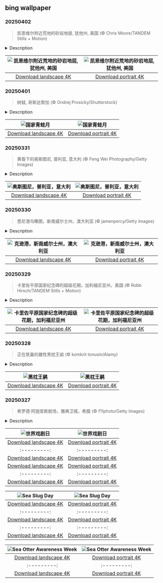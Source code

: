 ## bing wallpaper

### 20250402

> 凯恩维尔附近荒地的砂岩地层, 犹他州, 美国 (© Chris Moore/TANDEM Stills + Motion)

<details>
<summary>Description</summary>

> 蜿蜒起伏的砂岩脊绵延于犹他州凯恩维尔荒地，宛如大自然在石头上绘制的笔触。这些地貌由细粒沉积物构成，最初沉积在古代河流三角洲和内陆海洋中，随后逐渐硬化为岩石。随着时间的推移，侵蚀作用穿透了这些地层，露出流动般的波纹状图案。沉积岩层记录着气候变迁和古老地貌的演变。今日图片中，这片荒凉的土地看似毫无生机，但在早春时节，降雨会让大地铺满紫色和黄色的小花。一天的不同时刻，光影不断变化，展现出不同的角度与风貌，为摄影师和游客提供了丰富的观赏体验。尽管这片崎岖不平的地形大部分仍然保持原始状态，但部分区域地势较为平缓，允许游客在无需剧烈攀爬的情况下轻松探索。
> 
> 荒地广布于除南极洲以外的所有大陆。早期探险者在穿越这些艰难地形时遭遇重重困难，因此赋予它们“荒地”之名。古生物学家经常能在这里发现史前生物的化石遗骸。尽管环境极端，这些土地依然孕育着丰富的生命，包括沙漠植物、蜥蜴和鸟类。
> 
> 

</details>

| ![凯恩维尔附近荒地的砂岩地层, 犹他州, 美国](https://cn.bing.com/th?id=OHR.UtahBadlands_ZH-CN9174002963_UHD.jpg&pid=hp&w=400&h=224&rs=1&c=4) | ![凯恩维尔附近荒地的砂岩地层, 犹他州, 美国](https://cn.bing.com/th?id=OHR.UtahBadlands_ZH-CN9174002963_1080x1920.jpg&pid=hp&w=155&h=315&rs=1&c=4) |
|:---------:|:---------:|
| [Download landscape 4K](https://cn.bing.com/th?id=OHR.UtahBadlands_ZH-CN9174002963_UHD.jpg) | [Download portrait 4K](https://cn.bing.com/th?id=OHR.UtahBadlands_ZH-CN9174002963_1080x1920.jpg) |

### 20250401

> 树蛙, 哥斯达黎加 (© Ondrej Prosicky/Shutterstock)

<details>
<summary>Description</summary>

> 青蛙从恐龙时代就已经存在，并进化成了世界上最奇特、最酷的生物。世界上已知的青蛙种类超过4000种，从比一角硬币还小的新几内亚毛蛙到重达7磅以上的巨蛙，它们的形状和大小各不相同。有些青蛙几乎是透明的，比如玻璃蛙，而有些青蛙则剧毒无比。例如，金色毒蛙携带的毒素足以杀死 10个人。如果你认为所有的青蛙都生活在沼泽中，那就来认识一下沙漠雨蛙吧，这是一种又小又胖的两栖动物，通过皮肤吸收水分来适应干旱的环境。
> 
> 青蛙在生态系统中起着至关重要的作用，它们控制昆虫种群，同时也是众多捕食者的食物来源。然而，栖息地丧失、污染和疾病正威胁着许多青蛙物种的生存。许多相关活动聚焦于栖息地保护、繁育计划，以及人们可以采取的简单行动，比如减少花园中的杀虫剂使用。国家青蛙月提醒人们，青蛙不仅仅是后院的“呱呱”歌手，它们还是大自然中不可或缺的重要成员！
> 
> 

</details>

| ![国家青蛙月](https://cn.bing.com/th?id=OHR.TicanFrog_ZH-CN8949758487_UHD.jpg&pid=hp&w=400&h=224&rs=1&c=4) | ![国家青蛙月](https://cn.bing.com/th?id=OHR.TicanFrog_ZH-CN8949758487_1080x1920.jpg&pid=hp&w=155&h=315&rs=1&c=4) |
|:---------:|:---------:|
| [Download landscape 4K](https://cn.bing.com/th?id=OHR.TicanFrog_ZH-CN8949758487_UHD.jpg) | [Download portrait 4K](https://cn.bing.com/th?id=OHR.TicanFrog_ZH-CN8949758487_1080x1920.jpg) |

### 20250331

> 黄昏下的奥斯图尼, 普利亚, 意大利 (© Feng Wei Photography/Getty Images)

<details>
<summary>Description</summary>

> 这座历史悠久的城市坐落在亚得里亚海的山顶，以其迷宫般的白色建筑、蜿蜒的小巷和阳光普照的广场吸引着游客。欢迎来到意大利普利亚大区的奥斯图尼！普利亚位于意大利“靴子”形版图的“脚后跟”，拥有该国大陆地区最长的海岸线，这里不仅有迷人的海滩、壮丽的悬崖，还有如今日图片中的奥斯图尼这样美丽的城市。
> 
> 奥斯图尼被称为“白色之城”，但这些建筑的白色外墙不仅仅是美观，更有实际用途：白色涂层可以反射阳光，从而保持室内凉爽。市中心坐落着哥特式风格的奥斯图尼大教堂，其精美的玫瑰窗可追溯至15世纪。附近 2017 年开放的教区博物馆收藏了来自当地教堂和修道院的珍贵文物，其中包括拜占庭圣像、普利亚雕塑和 18 世纪的蜡制十字架。自由广场是奥斯图尼这座城市的活力中心，这里矗立着圣奥隆佐石柱，以纪念这位在 1657 年拯救奥斯图尼免受瘟疫侵袭的守护神。无论你是热爱历史，还是喜欢漫步于如画的街道，奥斯图尼都能为你带来独特的体验。
> 
> 

</details>

| ![奥斯图尼，普利亚，意大利](https://cn.bing.com/th?id=OHR.ItalyOstuni_ZH-CN8306220080_UHD.jpg&pid=hp&w=400&h=224&rs=1&c=4) | ![奥斯图尼，普利亚，意大利](https://cn.bing.com/th?id=OHR.ItalyOstuni_ZH-CN8306220080_1080x1920.jpg&pid=hp&w=155&h=315&rs=1&c=4) |
|:---------:|:---------:|
| [Download landscape 4K](https://cn.bing.com/th?id=OHR.ItalyOstuni_ZH-CN8306220080_UHD.jpg) | [Download portrait 4K](https://cn.bing.com/th?id=OHR.ItalyOstuni_ZH-CN8306220080_1080x1920.jpg) |

### 20250330

> 悉尼港鸟瞰图，新南威尔士州，澳大利亚 (© jamenpercy/Getty Images)

<details>
<summary>Description</summary>

> 今日图片展示了悉尼的著名景点，波光粼粼的海面映衬着世界级地标：杰克逊港，也就是人们更熟知的悉尼港。在图片右侧，可以俯瞰到悉尼歌剧院，这座建筑杰作以白色帆状外壳闻名，在澳大利亚的阳光下熠熠生辉作为联合国教科文组织世界遗产，该建筑由丹麦建筑师约恩·乌松 设计，耗时 14 年建成。如今，它每年举办超过 1500 场演出，是全球最知名的文化艺术中心之一。图片左侧，横跨港湾的是悉尼海港大桥，因其拱形钢架结构而被亲切地称为“衣架”，连接着悉尼的南北两岸。这座桥1932 年开通时，是世界上最宽的长跨度桥梁。喜欢冒险的游客还可以攀登桥顶，到达 440 英尺的高度，俯瞰令人惊叹的悉尼全景。
> 
> 每年新年前夜，悉尼港都会变身为世界级烟花秀的舞台，吸引超过百万名现场观众，以及全球数百万电视观众共同观看这场盛大的视觉盛宴。烟花从大桥和港口上的驳船一同点燃，成为无数人的人生必体验清单之一。无论何时来到悉尼港，这里都能为游客带来融合历史、冒险与自然之美的非凡体验。
> 
> 

</details>

| ![克逊港，新南威尔士州，澳大利亚](https://cn.bing.com/th?id=OHR.SydneyHarbour_ZH-CN8119451632_UHD.jpg&pid=hp&w=400&h=224&rs=1&c=4) | ![克逊港，新南威尔士州，澳大利亚](https://cn.bing.com/th?id=OHR.SydneyHarbour_ZH-CN8119451632_1080x1920.jpg&pid=hp&w=155&h=315&rs=1&c=4) |
|:---------:|:---------:|
| [Download landscape 4K](https://cn.bing.com/th?id=OHR.SydneyHarbour_ZH-CN8119451632_UHD.jpg) | [Download portrait 4K](https://cn.bing.com/th?id=OHR.SydneyHarbour_ZH-CN8119451632_1080x1920.jpg) |

### 20250329

> 卡里佐平原国家纪念碑的超级花期，加利福尼亚州，美国 (© Robb Hirsch/TANDEM Stills + Motion)

<details>
<summary>Description</summary>

> 在沙漠地区，大片花朵绽放的景象并不常见，但在超级花海期间，原本干旱的土地将被无尽的花田覆盖。这种罕见的自然现象发生在美国加利福尼亚州和亚利桑那州，当雨季来临，沉睡在土壤中的野花种子被唤醒，形成壮观的花海景观。加利福尼亚州的超级花海通常每十年出现一次，然而21 世纪持续的干旱使其愈发罕见。超级花海不仅展示了加州丰富的植物多样性，还吸引游客前来观赏，短暂地促进当地经济发展。今日图片中的卡里佐平原国家纪念碑正是观赏这一壮观景象的最佳地点之一。这片广阔的封闭型草原位于加利福尼亚州圣路易斯奥比斯波县东南部，全长约50英里，宽约15英里。坦布洛山脉和卡连特山脉的山丘，以及苏打湖附近的谷地，都会变成一片五彩斑斓的野花拼图，绚丽至极。你曾有幸见过超级花海吗？
> 
> 
> 
> 

</details>

| ![卡里佐平原国家纪念碑的超级花期，加利福尼亚州](https://cn.bing.com/th?id=OHR.CarrizoBloom_ZH-CN7967467357_UHD.jpg&pid=hp&w=400&h=224&rs=1&c=4) | ![卡里佐平原国家纪念碑的超级花期，加利福尼亚州](https://cn.bing.com/th?id=OHR.CarrizoBloom_ZH-CN7967467357_1080x1920.jpg&pid=hp&w=155&h=315&rs=1&c=4) |
|:---------:|:---------:|
| [Download landscape 4K](https://cn.bing.com/th?id=OHR.CarrizoBloom_ZH-CN7967467357_UHD.jpg) | [Download portrait 4K](https://cn.bing.com/th?id=OHR.CarrizoBloom_ZH-CN7967467357_1080x1920.jpg) |

### 20250328

> 正在筑巢的雌性黑枕王鹟 (© komkrit tonusin/Alamy)

<details>
<summary>Description</summary>

> 仔细观察，你或许能瞥见黑枕王鹟的身影。这种鸟属于王鹟科的一员，是伯劳鹟、鹊百灵和天堂鹟的近亲。它们分布于南亚热带地区，从伊朗、斯里兰卡到印度尼西亚、菲律宾均可见踪影。黑枕王鹟喜欢茂密的森林及其他植被繁茂的区域。黑枕王鹟的腿短，站姿挺直，并以空中捕食昆虫为主。它们常常与不同种类的鸟群混居，并且在森林冠层的浓密底层活动频繁。在繁殖季节，雌鸟会在树杈间筑起一个温暖的杯状巢穴，通常产下两到三枚蛋，正如今日图片所示。这一鸟巢结构十分独特，由蜘蛛丝和菌丝体交织而成。这种巧妙的构造不仅增强了鸟巢的韧性，还能帮助抵御有害微生物的侵袭，使鸟巢成为一个自给自足的庇护所。更有趣的是，黑枕王鹟还会用蜘蛛卵囊装饰鸟巢，不仅增强伪装效果，增添一丝特别的风格。
> 
> 
> 
> 

</details>

| ![黑枕王鹟](https://cn.bing.com/th?id=OHR.NestingMonarch_ZH-CN7848166951_UHD.jpg&pid=hp&w=400&h=224&rs=1&c=4) | ![黑枕王鹟](https://cn.bing.com/th?id=OHR.NestingMonarch_ZH-CN7848166951_1080x1920.jpg&pid=hp&w=155&h=315&rs=1&c=4) |
|:---------:|:---------:|
| [Download landscape 4K](https://cn.bing.com/th?id=OHR.NestingMonarch_ZH-CN7848166951_UHD.jpg) | [Download portrait 4K](https://cn.bing.com/th?id=OHR.NestingMonarch_ZH-CN7848166951_1080x1920.jpg) |

### 20250327

> 希罗德·阿提库斯剧场，雅典卫城，希腊 (© f11photo/Getty Images)

<details>
<summary>Description</summary>

> 灯光亮起，帷幕升起，今天是世界戏剧日。自 1961 年以来，国际戏剧协会每年都会举办这一年度盛事，旨在让全球观众和艺术家共同庆祝戏剧的魅力，感受叙事的力量、创造力和文化的交汇。每年，国际戏剧协会都会邀请一位享誉全球的戏剧界代表发表主题演讲，这些演讲被翻译成50多种语言，与世界各地的人们分享。这些演讲强调了戏剧在社会中的重要作用，它既可以是作为现实的镜子，也是推动变革的力量，或是激发想象力的庇护所。无论是莎士比亚的独白，还是先锋实验剧场，戏剧艺术始终在发展演变，但它的核心始终不变：人与人之间的情感联系。
> 
> 那么，在这样一个重要的日子里，哪里才是最佳的庆祝地点呢？这座位于希腊雅典卫城脚下的赫罗德·阿提库斯剧场，近两千年来一直是戏剧与音乐的舞台。剧场建于公元 161 年，由富有的罗马人希罗德斯·阿提库斯为纪念其亡妻而建。从古典悲剧到现代音乐会，这里仍在续写戏剧艺术的辉煌篇章。尽管历经数个世纪，其卓越的声学设计依然让每一场演出都能完美回响。
> 
> 

</details>

| ![世界戏剧日](https://cn.bing.com/th?id=OHR.OdeonAthens_ZH-CN6085881625_UHD.jpg&pid=hp&w=400&h=224&rs=1&c=4) | ![世界戏剧日](https://cn.bing.com/th?id=OHR.OdeonAthens_ZH-CN6085881625_1080x1920.jpg&pid=hp&w=155&h=315&rs=1&c=4) |
|:---------:|:---------:|
| [Download landscape 4K](https://cn.bing.com/th?id=OHR.OdeonAthens_ZH-CN6085881625_UHD.jpg) | [Download portrait 4K](https://cn.bing.com/th?id=OHR.OdeonAthens_ZH-CN6085881625_1080x1920.jpg) |load portrait 4K](https://cn.bing.com/th?id=OHR.NappingLion_EN-US8441298325_1080x1920.jpg) |=1&c=4) |
|:---------:|:---------:|
| [Download landscape 4K](https://cn.bing.com/th?id=OHR.ItalyClock_EN-US7397391355_UHD.jpg) | [Download portrait 4K](https://cn.bing.com/th?id=OHR.ItalyClock_EN-US7397391355_1080x1920.jpg) |:---------:|
| [Download landscape 4K](https://cn.bing.com/th?id=OHR.CoastalWales_EN-US9903529231_UHD.jpg) | [Download portrait 4K](https://cn.bing.com/th?id=OHR.CoastalWales_EN-US9903529231_1080x1920.jpg) |ng.com/th?id=OHR.MeknesMorocco_EN-US6991915839_UHD.jpg) | [Download portrait 4K](https://cn.bing.com/th?id=OHR.MeknesMorocco_EN-US6991915839_1080x1920.jpg) |e 4K](https://cn.bing.com/th?id=OHR.CoralTurtle_EN-US6100263163_UHD.jpg) | [Download portrait 4K](https://cn.bing.com/th?id=OHR.CoralTurtle_EN-US6100263163_1080x1920.jpg) |as_EN-US6430903741_UHD.jpg) | [Download portrait 4K](https://cn.bing.com/th?id=OHR.Calacas_EN-US6430903741_1080x1920.jpg) |.com/th?id=OHR.SealRiver_EN-US6267835630_1080x1920.jpg&pid=hp&w=155&h=315&rs=1&c=4) |
|:---------:|:---------:|
| [Download landscape 4K](https://cn.bing.com/th?id=OHR.SealRiver_EN-US6267835630_UHD.jpg) | [Download portrait 4K](https://cn.bing.com/th?id=OHR.SealRiver_EN-US6267835630_1080x1920.jpg) |e a more fitting name. Someone call Terry.
> 
> 

</details>

| ![Sea Slug Day](https://cn.bing.com/th?id=OHR.SeaAngel_EN-US5531672696_UHD.jpg&pid=hp&w=400&h=224&rs=1&c=4) | ![Sea Slug Day](https://cn.bing.com/th?id=OHR.SeaAngel_EN-US5531672696_1080x1920.jpg&pid=hp&w=155&h=315&rs=1&c=4) |
|:---------:|:---------:|
| [Download landscape 4K](https://cn.bing.com/th?id=OHR.SeaAngel_EN-US5531672696_UHD.jpg) | [Download portrait 4K](https://cn.bing.com/th?id=OHR.SeaAngel_EN-US5531672696_1080x1920.jpg) |OHR.DarkSkyAcadia_EN-US6966527964_1080x1920.jpg) |.bing.com/th?id=OHR.GoldenJellyfish_EN-US6743816471_1080x1920.jpg&pid=hp&w=155&h=315&rs=1&c=4) |
|:---------:|:---------:|
| [Download landscape 4K](https://cn.bing.com/th?id=OHR.GoldenJellyfish_EN-US6743816471_UHD.jpg) | [Download portrait 4K](https://cn.bing.com/th?id=OHR.GoldenJellyfish_EN-US6743816471_1080x1920.jpg) |ng.com/th?id=OHR.LastDollarRoad_EN-US7923638318_UHD.jpg&pid=hp&w=400&h=224&rs=1&c=4) | ![First day of autumn](https://cn.bing.com/th?id=OHR.LastDollarRoad_EN-US7923638318_1080x1920.jpg&pid=hp&w=155&h=315&rs=1&c=4) |
|:---------:|:---------:|
| [Download landscape 4K](https://cn.bing.com/th?id=OHR.LastDollarRoad_EN-US7923638318_UHD.jpg) | [Download portrait 4K](https://cn.bing.com/th?id=OHR.LastDollarRoad_EN-US7923638318_1080x1920.jpg) |ppers who hunted otters to near extinction before they were protected by law. Although sea otter populations have rebounded, they are still considered endangered. Otters live along the Pacific Coast of North America, from California up to Alaska. Although they can walk on land, they almost never find the need or desire to, even when it's nap time. When they're ready for a snooze, they'll raft up, wrap themselves in a strand of kelp to keep them from drifting away, and recline on the world's biggest waterbed.

</details>

| ![Sea Otter Awareness Week](https://cn.bing.com/th?id=OHR.SitkaOtters_EN-US7714053956_UHD.jpg&pid=hp&w=400&h=224&rs=1&c=4) | ![Sea Otter Awareness Week](https://cn.bing.com/th?id=OHR.SitkaOtters_EN-US7714053956_1080x1920.jpg&pid=hp&w=155&h=315&rs=1&c=4) |
|:---------:|:---------:|
| [Download landscape 4K](https://cn.bing.com/th?id=OHR.SitkaOtters_EN-US7714053956_UHD.jpg) | [Download portrait 4K](https://cn.bing.com/th?id=OHR.SitkaOtters_EN-US7714053956_1080x1920.jpg) |oo_EN-US7569665443_UHD.jpg&pid=hp&w=400&h=224&rs=1&c=4) | ![World Bamboo Day](https://cn.bing.com/th?id=OHR.ArashiyamaBamboo_EN-US7569665443_1080x1920.jpg&pid=hp&w=155&h=315&rs=1&c=4) |
|:---------:|:---------:|
| [Download landscape 4K](https://cn.bing.com/th?id=OHR.ArashiyamaBamboo_EN-US7569665443_UHD.jpg) | [Download portrait 4K](https://cn.bing.com/th?id=OHR.ArashiyamaBamboo_EN-US7569665443_1080x1920.jpg) |